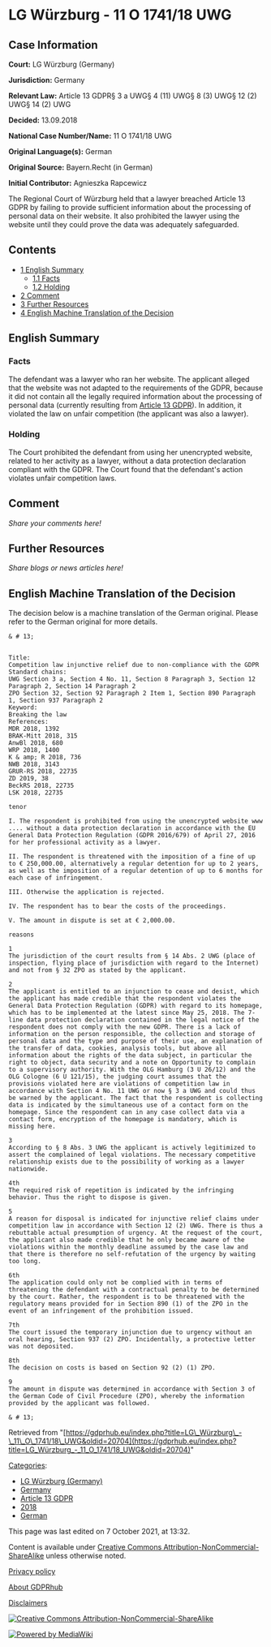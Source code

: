 # LG Würzburg - 11 O 1741/18 UWG

## Case Information

**Court:** LG Würzburg (Germany)

**Jurisdiction:** Germany

**Relevant Law:** Article 13 GDPR§ 3 a UWG§ 4 (11) UWG§ 8 (3) UWG§ 12 (2) UWG§ 14 (2) UWG

**Decided:** 13.09.2018

**National Case Number/Name:** 11 O 1741/18 UWG

**Original Language(s):** German

**Original Source:** Bayern.Recht (in German)

**Initial Contributor:** Agnieszka Rapcewicz

The Regional Court of Würzburg held that a lawyer breached Article 13 GDPR by failing to provide sufficient information about the processing of personal data on their website. It also prohibited the lawyer using the website until they could prove the data was adequately safeguarded.

## Contents

*   [1 English Summary](#English_Summary)
    *   [1.1 Facts](#Facts)
    *   [1.2 Holding](#Holding)
*   [2 Comment](#Comment)
*   [3 Further Resources](#Further_Resources)
*   [4 English Machine Translation of the Decision](#English_Machine_Translation_of_the_Decision)

## English Summary

### Facts

The defendant was a lawyer who ran her website. The applicant alleged that the website was not adapted to the requirements of the GDPR, because it did not contain all the legally required information about the processing of personal data (currently resulting from [Article 13 GDPR](/index.php?title=Article_13_GDPR "Article 13 GDPR")). In addition, it violated the law on unfair competition (the applicant was also a lawyer).

### Holding

The Court prohibited the defendant from using her unencrypted website, related to her activity as a lawyer, without a data protection declaration compliant with the GDPR. The Court found that the defendant's action violates unfair competition laws.

## Comment

_Share your comments here!_

## Further Resources

_Share blogs or news articles here!_

## English Machine Translation of the Decision

The decision below is a machine translation of the German original. Please refer to the German original for more details.

```
& # 13;
    

Title:
Competition law injunctive relief due to non-compliance with the GDPR
Standard chains:
UWG Section 3 a, Section 4 No. 11, Section 8 Paragraph 3, Section 12 Paragraph 2, Section 14 Paragraph 2
ZPO Section 32, Section 92 Paragraph 2 Item 1, Section 890 Paragraph 1, Section 937 Paragraph 2
Keyword:
Breaking the law
References:
MDR 2018, 1392
BRAK-Mitt 2018, 315
AnwBl 2018, 680
WRP 2018, 1400
K & amp; R 2018, 736
NWB 2018, 3143
GRUR-RS 2018, 22735
ZD 2019, 38
BeckRS 2018, 22735
LSK 2018, 22735

tenor

I. The respondent is prohibited from using the unencrypted website www .... without a data protection declaration in accordance with the EU General Data Protection Regulation (GDPR 2016/679) of April 27, 2016 for her professional activity as a lawyer.

II. The respondent is threatened with the imposition of a fine of up to € 250,000.00, alternatively a regular detention for up to 2 years, as well as the imposition of a regular detention of up to 6 months for each case of infringement.

III. Otherwise the application is rejected.

IV. The respondent has to bear the costs of the proceedings.

V. The amount in dispute is set at € 2,000.00.

reasons

1
The jurisdiction of the court results from § 14 Abs. 2 UWG (place of inspection, flying place of jurisdiction with regard to the Internet) and not from § 32 ZPO as stated by the applicant.

2
The applicant is entitled to an injunction to cease and desist, which the applicant has made credible that the respondent violates the General Data Protection Regulation (GDPR) with regard to its homepage, which has to be implemented at the latest since May 25, 2018. The 7-line data protection declaration contained in the legal notice of the respondent does not comply with the new GDPR. There is a lack of information on the person responsible, the collection and storage of personal data and the type and purpose of their use, an explanation of the transfer of data, cookies, analysis tools, but above all information about the rights of the data subject, in particular the right to object, data security and a note on Opportunity to complain to a supervisory authority. With the OLG Hamburg (3 U 26/12) and the OLG Cologne (6 U 121/15), the judging court assumes that the provisions violated here are violations of competition law in accordance with Section 4 No. 11 UWG or now § 3 a UWG and could thus be warned by the applicant. The fact that the respondent is collecting data is indicated by the simultaneous use of a contact form on the homepage. Since the respondent can in any case collect data via a contact form, encryption of the homepage is mandatory, which is missing here.

3
According to § 8 Abs. 3 UWG the applicant is actively legitimized to assert the complained of legal violations. The necessary competitive relationship exists due to the possibility of working as a lawyer nationwide.

4th
The required risk of repetition is indicated by the infringing behavior. Thus the right to dispose is given.

5
A reason for disposal is indicated for injunctive relief claims under competition law in accordance with Section 12 (2) UWG. There is thus a rebuttable actual presumption of urgency. At the request of the court, the applicant also made credible that he only became aware of the violations within the monthly deadline assumed by the case law and that there is therefore no self-refutation of the urgency by waiting too long.

6th
The application could only not be complied with in terms of threatening the defendant with a contractual penalty to be determined by the court. Rather, the respondent is to be threatened with the regulatory means provided for in Section 890 (1) of the ZPO in the event of an infringement of the prohibition issued.

7th
The court issued the temporary injunction due to urgency without an oral hearing, Section 937 (2) ZPO. Incidentally, a protective letter was not deposited.

8th
The decision on costs is based on Section 92 (2) (1) ZPO.

9
The amount in dispute was determined in accordance with Section 3 of the German Code of Civil Procedure (ZPO), whereby the information provided by the applicant was followed.

& # 13;

```

Retrieved from "[https://gdprhub.eu/index.php?title=LG\_Würzburg\_-\_11\_O\_1741/18\_UWG&oldid=20704](https://gdprhub.eu/index.php?title=LG_Würzburg_-_11_O_1741/18_UWG&oldid=20704)"

[Categories](/index.php?title=Special:Categories "Special:Categories"):

*   [LG Würzburg (Germany)](/index.php?title=Category:LG_W%C3%BCrzburg_\(Germany\) "Category:LG Würzburg (Germany)")
*   [Germany](/index.php?title=Category:Germany "Category:Germany")
*   [Article 13 GDPR](/index.php?title=Category:Article_13_GDPR "Category:Article 13 GDPR")
*   [2018](/index.php?title=Category:2018 "Category:2018")
*   [German](/index.php?title=Category:German "Category:German")

This page was last edited on 7 October 2021, at 13:32.

Content is available under [Creative Commons Attribution-NonCommercial-ShareAlike](https://creativecommons.org/licenses/by-nc-sa/4.0/) unless otherwise noted.

[Privacy policy](/index.php?title=GDPRhub:Privacy_policy)

[About GDPRhub](/index.php?title=GDPRhub:About)

[Disclaimers](/index.php?title=GDPRhub:General_disclaimer)

[![Creative Commons Attribution-NonCommercial-ShareAlike](/resources/assets/licenses/cc-by-nc-sa.png)](https://creativecommons.org/licenses/by-nc-sa/4.0/)

[![Powered by MediaWiki](/resources/assets/poweredby_mediawiki_88x31.png)](https://www.mediawiki.org/)